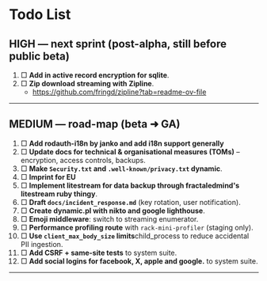 # Todo List

## HIGH — next sprint (post-alpha, still before public beta)

1. □ **Add in active record encryption for sqlite**.
2. □ **Zip download streaming with Zipline**.
    - <https://github.com/fringd/zipline?tab=readme-ov-file>

---

## MEDIUM — road-map (beta ➜ GA)

1. □ **Add rodauth-i18n by janko and add i18n support generally**
2. □ **Update docs for technical & organisational measures (TOMs)** – encryption, access controls, backups.
3. □ **Make `Security.txt` and `.well-known/privacy.txt` dynamic**.
4. □ **Imprint for EU**
5. □ **Implement litestream for data backup through fractaledmind's litestream ruby thingy**.
6. □ **Draft `docs/incident_response.md`** (key rotation, user notification).
7. □ **Create dynamic.pl with nikto and google lighthouse**.
8. □ **Emoji middleware**: switch to streaming enumerator.
9. □ **Performance profiling route** with `rack-mini-profiler` (staging only).
10. □ **Use `client_max_body_size` limits**child_process to reduce accidental PII ingestion.
11. □ **Add CSRF + same-site tests** to system suite.
12. □ **Add social logins for facebook, X, apple and google.** to system suite.

---
